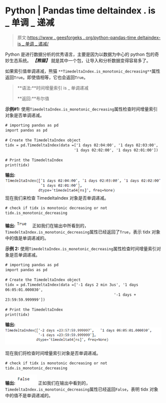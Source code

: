 # Python | Pandas time deltaindex . is _ 单调 _ 递减

> 原文:[https://www . geesforgeks . org/python-pandas-time deltaindex-is _ 单调 _ 递减/](https://www.geeksforgeeks.org/python-pandas-timedeltaindex-is_monotonic_decreasing/)

Python 是进行数据分析的优秀语言，主要是因为以数据为中心的 python 包的奇妙生态系统。 ***【熊猫】*** 就是其中一个包，让导入和分析数据变得容易多了。

如果索引值单调递减，熊猫 `**TimedeltaIndex.is_monotonic_decreasing**`属性返回`True`。即使值相等，它也会返回`True`。

> **语法:**时间增量索引 is _ 单调递减
> 
> **返回:**布尔值

**示例#1:** 使用`TimedeltaIndex.is_monotonic_decreasing`属性检查时间增量索引对象是否单调递减。

```
# importing pandas as pd
import pandas as pd

# Create the TimedeltaIndex object
tidx = pd.TimedeltaIndex(data =['1 days 02:04:00', '1 days 02:03:00', 
                               '1 days 02:02:00', '1 days 02:01:00'])

# Print the TimedeltaIndex
print(tidx)
```

**输出:**
![](img/cc552e94ed8d650733d24e3b2d2a08bd.png)
现在我们来检查 TimedeltaIndex 对象是否单调递减。

```
# check if tidx is monotonic decreasing or not
tidx.is_monotonic_decreasing
```

**输出:**
![](img/5507be7e27f61a843c1cf5dc48d34011.png)
正如我们在输出中所看到的，`TimedeltaIndex.is_monotonic_decreasing`属性已经返回了`True`，表示 tidx 对象中的值是单调递减的。

**示例 2:** 使用`TimedeltaIndex.is_monotonic_decreasing`属性检查时间增量索引对象是否单调递减。

```
# importing pandas as pd
import pandas as pd

# Create the TimedeltaIndex object
tidx = pd.TimedeltaIndex(data =['-1 days 2 min 3us', '1 days 06:05:01.000030',
                                                 '-1 days + 23:59:59.999999'])

# Print the TimedeltaIndex
print(tidx)
```

**输出:**
![](img/f5468003d01cf5883b597cb323de040e.png)

现在我们将检查时间增量索引对象是否单调递减。

```
# check if tidx is monotonic decreasing or not
tidx.is_monotonic_decreasing
```

**输出:**
![](img/3e5222c679e32dcaf3e86c0e0d0ef4ca.png)
正如我们在输出中看到的，`TimedeltaIndex.is_monotonic_decreasing`属性已经返回`False`，表明 tidx 对象中的值不是单调递减的。